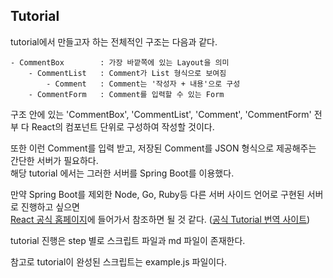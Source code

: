 ## Tutorial
tutorial에서 만들고자 하는 전체적인 구조는 다음과 같다.

```
- CommentBox		: 가장 바깥쪽에 있는 Layout을 의미
	- CommentList	: Comment가 List 형식으로 보여짐
		- Comment	: Comment는 '작성자 + 내용'으로 구성
	- CommentForm	: Comment를 입력할 수 있는 Form
```

구조 안에 있는 'CommentBox', 'CommentList', 'Comment', 'CommentForm' 전부 다 React의 컴포넌트 단위로 구성하여 작성할 것이다.

또한 이런 Comment를 입력 받고, 저장된 Comment를 JSON 형식으로 제공해주는 간단한 서버가 필요하다.  
해당 tutorial 에서는 그러한 서버를 Spring Boot를 이용했다.

만약 Spring Boot를 제외한 Node, Go, Ruby등 다른 서버 사이드 언어로 구현된 서버로 진행하고 싶으면  
[React 공식 홈페이지](https://facebook.github.io/react/index.html 'React 공식 홈페이지')에 들어가서 참조하면 될 것 같다. ([공식 Tutorial 번역 사이트](https://facebook.github.io/react/docs/getting-started-ko-KR.html '공식 Tutorial 번역 사이트'))

tutorial 진행은 step 별로 스크립트 파일과 md 파일이 존재한다.  

참고로 tutorial이 완성된 스크립트는 example.js 파일이다.